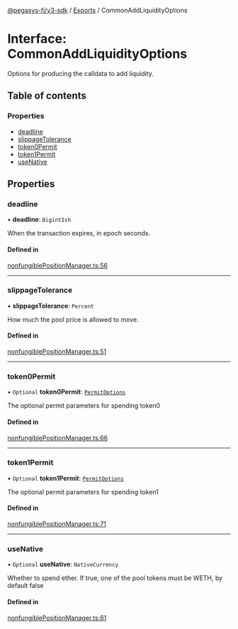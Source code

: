 [@pegasys-fi/v3-sdk](../README.md) / [Exports](../modules.md) / CommonAddLiquidityOptions

# Interface: CommonAddLiquidityOptions

Options for producing the calldata to add liquidity.

## Table of contents

### Properties

- [deadline](CommonAddLiquidityOptions.md#deadline)
- [slippageTolerance](CommonAddLiquidityOptions.md#slippagetolerance)
- [token0Permit](CommonAddLiquidityOptions.md#token0permit)
- [token1Permit](CommonAddLiquidityOptions.md#token1permit)
- [useNative](CommonAddLiquidityOptions.md#usenative)

## Properties

### deadline

• **deadline**: `BigintIsh`

When the transaction expires, in epoch seconds.

#### Defined in

[nonfungiblePositionManager.ts:56](https://github.com/Pegasys-fi/v3-sdk/blob/08a7c05/src/nonfungiblePositionManager.ts#L56)

___

### slippageTolerance

• **slippageTolerance**: `Percent`

How much the pool price is allowed to move.

#### Defined in

[nonfungiblePositionManager.ts:51](https://github.com/Pegasys-fi/v3-sdk/blob/08a7c05/src/nonfungiblePositionManager.ts#L51)

___

### token0Permit

• `Optional` **token0Permit**: [`PermitOptions`](../modules.md#permitoptions)

The optional permit parameters for spending token0

#### Defined in

[nonfungiblePositionManager.ts:66](https://github.com/Pegasys-fi/v3-sdk/blob/08a7c05/src/nonfungiblePositionManager.ts#L66)

___

### token1Permit

• `Optional` **token1Permit**: [`PermitOptions`](../modules.md#permitoptions)

The optional permit parameters for spending token1

#### Defined in

[nonfungiblePositionManager.ts:71](https://github.com/Pegasys-fi/v3-sdk/blob/08a7c05/src/nonfungiblePositionManager.ts#L71)

___

### useNative

• `Optional` **useNative**: `NativeCurrency`

Whether to spend ether. If true, one of the pool tokens must be WETH, by default false

#### Defined in

[nonfungiblePositionManager.ts:61](https://github.com/Pegasys-fi/v3-sdk/blob/08a7c05/src/nonfungiblePositionManager.ts#L61)
